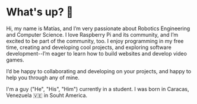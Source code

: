 # What's up? 👋

Hi, my name is Matías, and I’m very passionate about Robotics Engineering and Computer Science. I love Raspberry Pi and its community, and I’m excited to be part of the community, too.
I enjoy programming in my free time, creating and developing cool projects, and exploring software development--I’m eager to learn how to build websites and develop video games.

I’d be happy to collaborating and developing on your projects, and happy to help you through any of mine. 

I'm a guy ("He", "His", "Him") currently in a student. I was born in Caracas, Venezuela 🇻🇪 in Souht America. 
